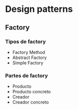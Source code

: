 # Design patterns

## Factory

### Tipos de factory
 
- Factory Method
- Abstract Factory
- Simple Factory

### Partes de factory

- Producto
-  Producto concreto
-  Creador
-  Creador concreto